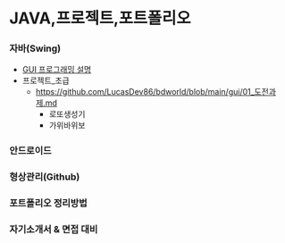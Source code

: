 # JAVA,프로젝트,포트폴리오

### 자바(Swing)
- [GUI 프로그래밍 설명](https://github.com/LucasDev86/bdworld/blob/main/gui/gui.md)
- 프로젝트_초급
  - https://github.com/LucasDev86/bdworld/blob/main/gui/01_도전과제.md
    - 로또생성기
    - 가위바위보

### 안드로이드

### 형상관리(Github)

### 포트폴리오 정리방법

### 자기소개서 & 면접 대비
